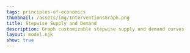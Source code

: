 ```yaml
---
tags: principles-of-economics
thumbnail: /assets/img/InterventionsGraph.png
title: Stepwise Supply and Demand
description: Graph customizable stepwise supply and demand curves
layout: model.njk
show: true
---
```

<script defer>
const myCalculator = new EconVision();
myCalculator.setGraphs({ 'engine': 'desmos', 'idDiv': 'StepwiseDemandGraph', 'height': '500px', 'width': '100', 'left': '-1', 'right': '20', 'bottom': '-1', 'top': '20', 'copy': true, 'expressions': false, 'zoomFit': true, 'showXAxis': true, 'showYAxis': true, 'xAxisLabel': 'Quantity', 'yAxisLabel': 'Price' });

//Supply Function 
myCalculator.addTemplateInput({'idDiv':'SQuantity','title':'Quantity Supplied','func':'X','placeholders':["[{\\placeholder[a]{1,2,3,4,5,6}}]"],'listGraphs':[0]});
myCalculator.addTemplateInput({'idDiv':'SPrices','title':'Corresponding Price for each Quantity','func':'Y','placeholders':["[{\\placeholder[a]{3,4,5,8,12,19}}]"],'listGraphs':[0]});

//shaded
myCalculator.addExpression({'idDiv':'horizontalLinesS','latex':"F\\left(x\\right)=\\left\\{0<x<X:0,Y\\right\\}\\left\\{x>0\\right\\}",'lineWidth':'2','color':'#67EEF9','listGraphs':[0]});
//?
myCalculator.addExpression({'idDiv':'verticalLinesS','latex':"G\\left(y\\right)=\\left\\{0<y<Y:X\\right\\}",'lineWidth':'2','color':'#67EEF9','listGraphs':[0]});
myCalculator.addExpression({'idDiv':'stepShadeS','latex':"0<y<F\\left(x\\right)",'color':'#67EEF9','lineWidth':'0','listGraphs':[0]});



//Demand function 
myCalculator.addTemplateInput({'idDiv':'DQuantity','title':'Quantity Demanded','func':'Q','placeholders':["[{\\placeholder[a]{1,2,3,4,5,6}}]"],'listGraphs':[0]});
myCalculator.addTemplateInput({'idDiv':'DPrices','title':'Corresponding Price for each Quantity','func':'P','placeholders':["[{\\placeholder[a]{19,12,8,5,4,3}}]"],'listGraphs':[0]});
//shaded
myCalculator.addExpression({'idDiv':'horizontalLinesD','latex':"f\\left(x\\right)=\\left\\{0<x<Q:P\\right\\}",'lineWidth':'2','color':'#b67efb','listGraphs':[0]});
myCalculator.addExpression({'idDiv':'verticalLinesD','latex':"g\\left(y\\right)=\\left\\{0<y<P:Q\\right\\}",'lineWidth':'2','color':'#b67efb','listGraphs':[0]});
myCalculator.addExpression({'idDiv':'stepShadeD','latex':"0<y<f\\left(x\\right)",'color':'#b67efb','lineWidth':'0','listGraphs':[0]});

//add a switch 
//myCalculator.addLabel({ 'idDiv': 'PointsOnlyD', 'latex': "\\left(Q,P\\right)", 'label': ' ','pointStyle':Desmos.Styles.OPEN, 'color': '#8100bd', 'showLabel': true, 'listGraphs': [0] });
myCalculator.addLabel({ 'idDiv': 'PointsLabelsD', 'latex': "\\left(Q,P\\right)", 'label': '(${Q}, $${P})', 'color': '#8100bd', 'showLabel': true, 'listGraphs': [0] });
myCalculator.addSwitchInput({'idDiv':'showDemand','title':'Display Demand Points','shouldRemoveExpression':false,'isInitiallyChecked':false,'idDivs':["PointsLabelsD"],'listGraphs':[0]});

//myCalculator.addLabel({ 'idDiv': 'PointsOnlyS', 'latex': "\\left(X,Y\\right)", 'label': ' ','pointStyle':Desmos.Styles.OPEN, 'color': '#155E75', 'showLabel': true, 'listGraphs': [0] });
myCalculator.addLabel({ 'idDiv': 'PointsLabelsS', 'latex': "\\left(X,Y\\right)", 'label': '(${X}, $${Y})', 'color': '#155E75', 'showLabel': true, 'listGraphs': [0] });
myCalculator.addSwitchInput({'idDiv':'showSupply','title':'Display Supply Points','shouldRemoveExpression':false,'isInitiallyChecked':false,'idDivs':["PointsLabelsS"],'listGraphs':[0]});

//-----------------------

myCalculator.addExpression({'idDiv':'getFirstP','latex':"b=P\\left[1\\right]",'hidden':true,'listGraphs':[0]});
myCalculator.setValue({'idDiv':'getMyFirstPrice','latex':'b','decimal':'0','listGraphs':[0]});


// Page 1: Introduction
myCalculator.setInstructions({
    'title': 'Getting Started',
    'content': 'Welcome to the Stepwise Supply and Demand Calculator.'
});

// Page 2: Using the Calculator
myCalculator.setInstructions({
    'title': 'Using the Calculator',
    'content': "Define the market by inputting the supply and demand values. The stepwise values is displayed. "
});

// Page 3: Advanced Features
myCalculator.setInstructions({
    'title': 'Advanced Features',
    'content': "Explore the supply and demand curve through clicking the switch."
    //\\exp{DPrices} %%\\sqrt{\\frac{r}{2}}%%"
});

// Page 4: Troubleshooting
myCalculator.setInstructions({
    'title': 'Troubleshooting',
    'content': 'If issues arise, confirm that your quantity and price inputs are properly entered.'
});

// Update bounds of the graph
myCalculator.setCreators({ 'title': 'Developer', 'name': 'Joy', 'school': "BC'27" });

//Change bounds to the maximum 
myCalculator.addExpression({ 'idDiv': 'BountdTop', 'latex': "B_{t}=\\max(P)", 'listGraphs': [0] });
myCalculator.addExpression({ 'idDiv': 'BountdRight', 'latex': 'B_{r}=\\max(Q)', 'listGraphs': [0] });
myCalculator.setBounds({ 'top': 'B_{t}', 'right': 'B_{r}', 'tolerance': '1.3', 'mtolerance': '1.3', 'listGraphs': [0] });
</script>
